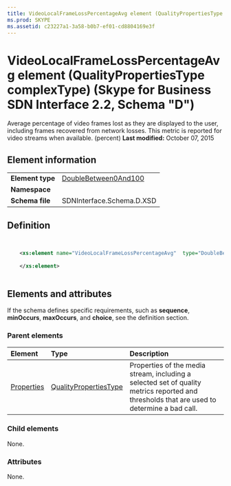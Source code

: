 ```yaml
---
title: VideoLocalFrameLossPercentageAvg element (QualityPropertiesType complexType) (Skype for Business SDN Interface 2.2, Schema "D")
ms.prod: SKYPE
ms.assetid: c23227a1-3a58-b0b7-ef01-cd8804169e3f
---
```



# VideoLocalFrameLossPercentageAvg element (QualityPropertiesType complexType) (Skype for Business SDN Interface 2.2, Schema "D")
Average percentage of video frames lost as they are displayed to the user, including frames recovered from network losses. This metric is reported for video streams when available. (percent) 
 **Last modified:** October 07, 2015
  
    
    


## Element information


|||
|:-----|:-----|
|**Element type**| [DoubleBetween0And100](doublebetween0and100-simpletype.md)|
|**Namespace**||
|**Schema file**|SDNInterface.Schema.D.XSD |
   

## Definition


```XML


    <xs:element name="VideoLocalFrameLossPercentageAvg"  type="DoubleBetween0And100">
    
    </xs:element>
  
```


## Elements and attributes

If the schema defines specific requirements, such as **sequence**, **minOccurs**, **maxOccurs**, and **choice**, see the definition section. 
  
    
    

### Parent elements



|**Element**|**Type**|**Description**|
|:-----|:-----|:-----|
| [Properties](properties-element-qualitytype-complextype-1.md)| [QualityPropertiesType](qualitypropertiestype-complextype.md)|Properties of the media stream, including a selected set of quality metrics reported and thresholds that are used to determine a bad call. |
   

### Child elements

None. 
  
    
    

### Attributes

None. 
  
    
    

